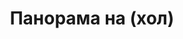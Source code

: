 ---
layout: panorama
parent: '/projects/private/the-alchimist'
image: 'http://hub.acherno.com/svn/alhimika/Site/Panorami/Trayan_Ivan_Vaov_Hol_Panorama_01_N.jpg'
title: 'Панорама на (хол)'
sitemap: false
---